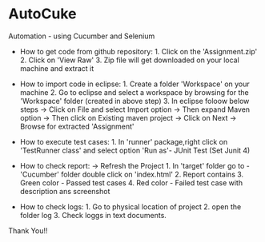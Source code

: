 # AutoCuke
Automation - using Cucumber and Selenium

* How to get code from github repository:
        1. Click on the 'Assignment.zip'
        2. Click on 'View Raw'
        3. Zip file will get downloaded on your local machine and extract it

* How to import code in eclipse:
        1. Create a folder 'Workspace' on your machine 
        2. Go to eclipse and select a workspace by browsing for the 'Workspace' folder (created in above step)
        3. In eclipse foloow below steps
                -> Click on File and select Import option 
                -> Then expand Maven option 
                -> Then click on Existing maven project
                -> Click on Next
                -> Browse for extracted 'Assignment'

* How to execute test cases:
        1. In 'runner' package,right click on 'TestRunner class' and select option 'Run as'- JUnit Test (Set Junit 4)

* How to check report:
        -> Refresh the Project
        1. In 'target' folder go to - 'Cucumber' folder double click on 'index.html' 
        2. Report contains 
        3. Green color - Passed test cases
        4. Red color - Failed test case with description ans screenshot

* How to check logs:
        1. Go to physical location of project
        2. open the folder log
        3. Check loggs in text documents.

Thank You!!

